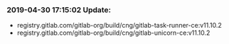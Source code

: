 ### 2019-04-30 17:15:02 Update:

- registry.gitlab.com/gitlab-org/build/cng/gitlab-task-runner-ce:v11.10.2
- registry.gitlab.com/gitlab-org/build/cng/gitlab-unicorn-ce:v11.10.2
